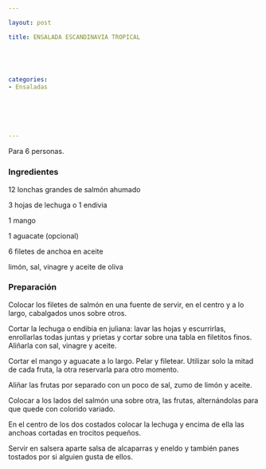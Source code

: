 ```yaml
---

layout: post

title: ENSALADA ESCANDINAVIA TROPICAL





categories:
- Ensaladas






---
```


Para 6 personas.

<h3>Ingredientes</h3>

12 lonchas grandes de salmón ahumado

3 hojas de lechuga o 1 endivia

1 mango

1 aguacate (opcional)

6 filetes de anchoa en aceite

limón, sal, vinagre y aceite de oliva

<h3>Preparación</h3>

Colocar los filetes de salmón en una fuente de servir, en el centro y a lo largo, cabalgados unos sobre otros.

Cortar la lechuga o endibia en juliana: lavar las hojas y escurrirlas, enrollarlas todas juntas y prietas y cortar sobre una tabla en filetitos finos. Aliñarla con sal, vinagre y aceite.

Cortar el mango y aguacate a lo largo. Pelar y filetear. Utilizar solo la mitad de cada fruta, la otra reservarla para otro momento.

Aliñar las frutas por separado con un poco de sal, zumo de limón y aceite.

Colocar a los lados del salmón una sobre otra, las frutas, alternándolas para que quede con colorido variado.

En el centro de los dos costados colocar la lechuga y encima de ella las anchoas cortadas en trocitos pequeños.

Servir en salsera aparte salsa de alcaparras y eneldo y también panes tostados por si alguien gusta de ellos.

